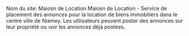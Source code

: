 ﻿Nom du site: Maiosn de Location
Maiosn de Location - Service de placement des annonces pour la location de biens immobiliers dans le centre ville de Niamey. 
Les utilisateurs peuvent poster des annonces sur leur propriété ou voir les annonces déjà postées.